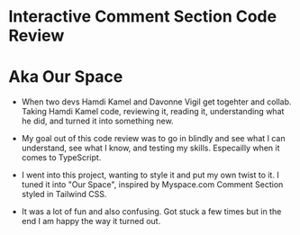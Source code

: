 # Interactive Comment Section Code Review

# Aka Our Space

- When two devs Hamdi Kamel and Davonne Vigil get togehter and collab. Taking Hamdi Kamel code, reviewing it, reading it, understanding what he did, and turned it into something new.

- My goal out of this code review was to go in blindly and see what I can understand, see what I know, and testing my skills. Especailly when it comes to TypeScript.

- I went into this project, wanting to style it and put my own twist to it. I tuned it into "Our Space", inspired by Myspace.com Comment Section styled in Tailwind CSS.

- It was a lot of fun and also confusing. Got stuck a few times but in the end I am happy the way it turned out.
